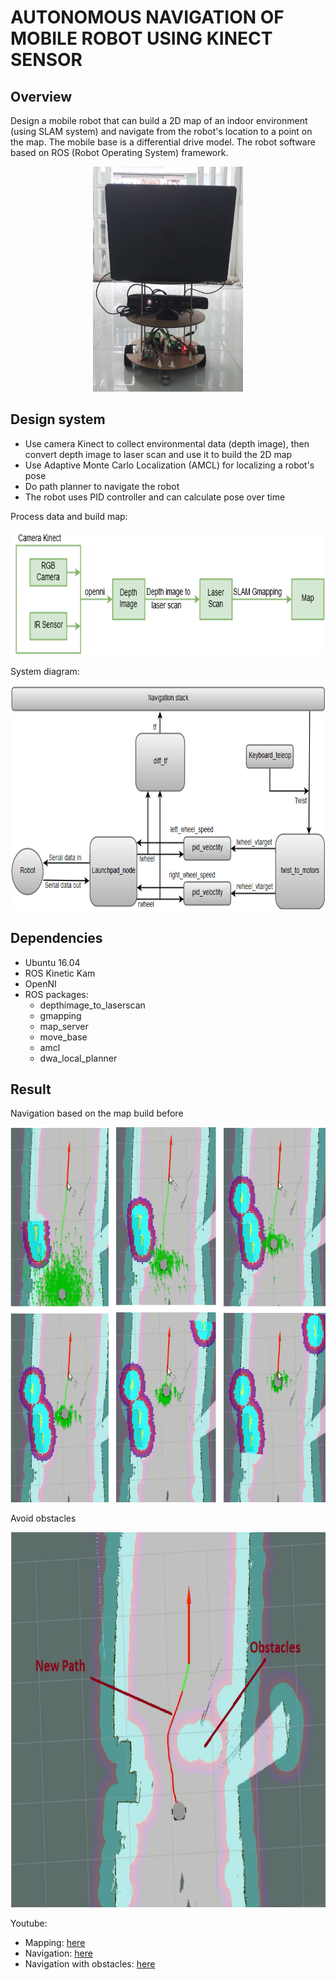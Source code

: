 # AUTONOMOUS NAVIGATION OF MOBILE ROBOT USING KINECT SENSOR

## Overview
Design a mobile robot that can build a 2D map of an indoor environment (using SLAM system) and navigate from the robot's location to a point on the map.
The mobile base is a differential drive model. The robot software based on ROS (Robot Operating System) framework.

<p align="center">
  <img width="240" height="360" src="https://github.com/dangthanhtung305/ROS_autonomous_navigation/blob/master/image/mobile_base.png">
</p>

## Design system
- Use camera Kinect to collect environmental data (depth image), then convert depth image to laser scan and use it to build the 2D map
- Use Adaptive Monte Carlo Localization (AMCL) for localizing a robot's pose
- Do path planner to navigate the robot
- The robot uses PID controller and can calculate pose over time

Process data and build map:
<p align="center">
  <img width="700" height="200" src="https://github.com/dangthanhtung305/ROS_autonomous_navigation/blob/master/image/gmapping.png">
</p>


System diagram:
<p align="center">
  <img width="700" height="360" src="https://github.com/dangthanhtung305/ROS_autonomous_navigation/blob/master/image/system_flow.png">
</p>



## Dependencies
- Ubuntu 16.04
- ROS Kinetic Kam
- OpenNI 
- ROS packages:
  - depthimage_to_laserscan
  - gmapping
  - map_server
  - move_base
  - amcl
  - dwa_local_planner
## Result
Navigation based on the map build before
<p align="center">
  <img width="700" height="600" src="https://github.com/dangthanhtung305/ROS_autonomous_navigation/blob/master/image/robot_moving.png">
</p>

Avoid obstacles
<p align="center">
  <img width="700" height="600" src="https://github.com/dangthanhtung305/ROS_autonomous_navigation/blob/master/image/detect_obstacles.png">
</p>

Youtube:
  - Mapping:  [here](https://www.youtube.com/watch?v=xC-JHz4ku9k)
  - Navigation: [here](https://www.youtube.com/watch?v=r-miZsWEDVE)
  - Navigation with obstacles: [here](https://www.youtube.com/watch?v=iaPCsaRBXBQ)


